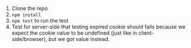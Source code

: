 1. Clone the repo
2. `npm install`
3. `npm test` to run the test
4. Test for server-side that testing expired cookie should fails because we expect the cookie value to be undefined (just like in client-side/browser), but we got value instead.